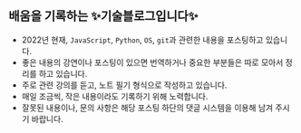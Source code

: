 ## 배움을 기록하는 ✨기술블로그입니다✨

- 2022년 현재, `JavaScript`, `Python`, `OS`, `git`과 관련한 내용을 포스팅하고 있습니다.
- 좋은 내용의 강연이나 포스팅이 있으면 번역하거나 중요한 부분들은 따로 모아서 정리를 하고 있습니다.
- 주로 관련 강의를 듣고, 노트 필기 형식으로 작성하고 있습니다.
- 매일 조금씩, 작은 내용이라도 기록하기 위해 노력합니다.
- 잘못된 내용이나, 문의 사항은 해당 포스팅 하단의 댓글 시스템을 이용해 남겨 주시기 바랍니다.
